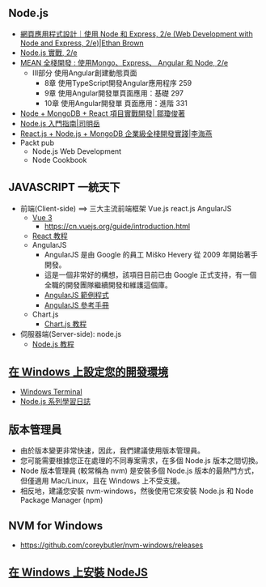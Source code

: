 ## Node.js
- [網頁應用程式設計｜使用 Node 和 Express, 2/e (Web Development with Node and Express, 2/e)|Ethan Brown](https://www.tenlong.com.tw/products/9789865025311?list_name=srh)
- [Node.js 實戰, 2/e](https://www.tenlong.com.tw/products/9787115487308?list_name=rd)
- [MEAN 全棧開發 : 使用Mongo、Express、 Angular 和 Node, 2/e ](https://www.tenlong.com.tw/products/9787302551850?list_name=srh)
  - Ⅲ部分 使用Angular創建動態頁面
    - 8章 使用TypeScript開發Angular應用程序 259
    - 9章 使用Angular開發單頁面應用：基礎 297
    - 10章 使用Angular開發單 頁面應用：進階 331 
- [Node + MongoDB + React 項目實戰開發| 鄒瓊俊著](https://www.tenlong.com.tw/products/9787517095248?list_name=srh)
- [Node.js 入門指南|司明岳](https://www.tenlong.com.tw/products/9787301326176?list_name=sp)
- [React.js + Node.js + MongoDB 企業級全棧開發實踐|李海燕]()
- Packt pub
  - Node.js Web Development
  - Node Cookbook
## JAVASCRIPT 一統天下
- 前端(Client-side) ==> 三大主流前端框架 Vue.js react.js AngularJS
  - [Vue 3](https://www.runoob.com/vue3/vue3-tutorial.html) 
    - https://cn.vuejs.org/guide/introduction.html
  - [React 教程](https://www.runoob.com/react/react-tutorial.html)
  - AngularJS
    - AngularJS 是由 Google 的員工 Miško Hevery 從 2009 年開始著手開發。
    - 這是一個非常好的構想，該項目目前已由 Google 正式支持，有一個全職的開發團隊繼續開發和維護這個庫。
    - [AngularJS 範例程式](https://www.runoob.com/angularjs/angularjs-examples.html)
    - [AngularJS 參考手冊](https://www.runoob.com/angularjs/angularjs-reference.html)
  - Chart.js 
    - [Chart.js 教程](https://www.runoob.com/chartjs/chartjs-tutorial.html) 
- 伺服器端(Server-side): node.js
  - [Node.js 教程](https://www.runoob.com/nodejs/nodejs-tutorial.html)

## [在 Windows 上設定您的開發環境](https://learn.microsoft.com/zh-tw/windows/dev-environment/)
- [Windows Terminal](https://apps.microsoft.com/detail/9n0dx20hk701?rtc=1&hl=en-us&gl=TW)
- [Node.js 系列學習日誌](https://ithelp.ithome.com.tw/users/20024110/ironman/939)

## 版本管理員
- 由於版本變更非常快速，因此，我們建議使用版本管理員。
- 您可能需要根據您正在處理的不同專案需求，在多個 Node.js 版本之間切換。 
- Node 版本管理員 (較常稱為 nvm) 是安裝多個 Node.js 版本的最熱門方式，但僅適用 Mac/Linux，且在 Windows 上不受支援。 
- 相反地，建議您安裝 nvm-windows，然後使用它來安裝 Node.js 和 Node Package Manager (npm)
## NVM for Windows
- https://github.com/coreybutler/nvm-windows/releases

## [在 Windows 上安裝 NodeJS](https://learn.microsoft.com/zh-tw/windows/dev-environment/javascript/nodejs-on-windows)

